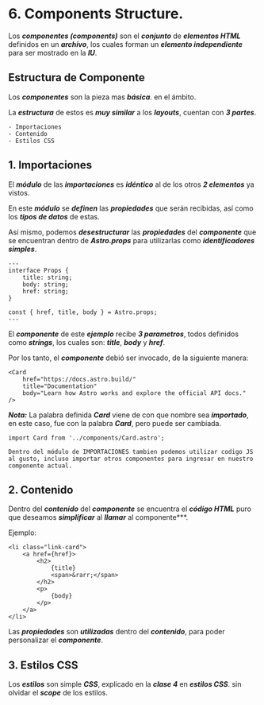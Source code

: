 # 6. Components Structure.

Los ***componentes (components)*** son el ***conjunto*** de ***elementos HTML*** definidos en un ***archivo***, los cuales forman un ***elemento independiente*** para ser mostrado en la ***IU***.

## Estructura de Componente

Los ***componentes*** son la pieza mas ***básica***. en el ámbito.

La ***estructura*** de estos es ***muy similar*** a los ***layouts***, cuentan con ***3 partes***.

	- Importaciones
	- Contenido
	- Estilos CSS

## 1. Importaciones

El ***módulo*** de las ***importaciones*** es ***idéntico*** al de los otros ***2 elementos*** ya vistos.

En este ***módulo*** se ***definen*** las ***propiedades*** que serán recibidas, así como los ***tipos de datos*** de estas.

Así mismo, podemos ***desestructurar*** las ***propiedades*** del ***componente*** que se encuentran dentro de ***Astro.props*** para utilizarlas como ***identificadores simples***.

~~~
---
interface Props {
	title: string;
	body: string;
	href: string;
}

const { href, title, body } = Astro.props;
---
~~~

El ***componente*** de este ***ejemplo*** recibe ***3 parametros***, todos definidos como ***strings***, los cuales son: ***title***, ***body*** y ***href***.

Por los tanto, el ***componente*** debió ser invocado, de la siguiente manera:

~~~
<Card
	href="https://docs.astro.build/"
	title="Documentation"
	body="Learn how Astro works and explore the official API docs."
/>
~~~

***Nota:*** La palabra definida ***Card*** viene de con que nombre sea ***importado***, en este caso, fue con la palabra ***Card***, pero puede ser cambiada.

~~~
import Card from '../components/Card.astro';
~~~

	Dentro del módulo de IMPORTACIONES tambien podemos utilizar codigo JS al gusto, incluso importar otros componentes para ingresar en nuestro componente actual.

## 2. Contenido

Dentro del ***contenido*** del ***componente*** se encuentra el ***código HTML*** puro que deseamos ***simplificar*** al ***llamar*** al componente***.

Ejemplo:

~~~
<li class="link-card">
	<a href={href}>
		<h2>
			{title}
			<span>&rarr;</span>
		</h2>
		<p>
			{body}
		</p>
	</a>
</li>
~~~

Las ***propiedades*** son ***utilizadas*** dentro del ***contenido***, para poder personalizar el ***componente***.

## 3. Estilos CSS

Los ***estilos*** son simple ***CSS***, explicado en la ***clase 4*** en ***estilos CSS***. sin olvidar el ***scope*** de los estilos.
